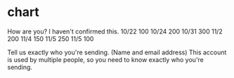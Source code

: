 # chart

How are you?
I haven't confirmed this.
10/22 100
10/24 200
10/31 300
11/2 200
11/4 150
11/5 250
11/5 100

Tell us exactly who you're sending.
(Name and email address)
This account is used by multiple people, so you need to know exactly who you're sending.
